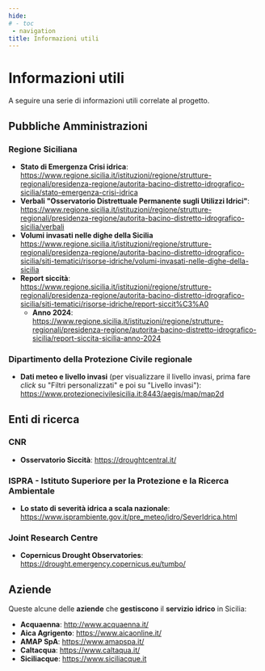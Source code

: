 ```yaml
---
hide:
# - toc
 - navigation
title: Informazioni utili
---
```


# Informazioni utili

A seguire una serie di informazioni utili correlate al progetto.

## Pubbliche Amministrazioni

### Regione Siciliana

  - **Stato di Emergenza Crisi idrica**: <https://www.regione.sicilia.it/istituzioni/regione/strutture-regionali/presidenza-regione/autorita-bacino-distretto-idrografico-sicilia/stato-emergenza-crisi-idrica>
  - **Verbali "Osservatorio Distrettuale Permanente sugli Utilizzi Idrici"**: <https://www.regione.sicilia.it/istituzioni/regione/strutture-regionali/presidenza-regione/autorita-bacino-distretto-idrografico-sicilia/verbali>
  - **Volumi invasati nelle dighe della Sicilia** <https://www.regione.sicilia.it/istituzioni/regione/strutture-regionali/presidenza-regione/autorita-bacino-distretto-idrografico-sicilia/siti-tematici/risorse-idriche/volumi-invasati-nelle-dighe-della-sicilia>
  - **Report siccità**: <https://www.regione.sicilia.it/istituzioni/regione/strutture-regionali/presidenza-regione/autorita-bacino-distretto-idrografico-sicilia/siti-tematici/risorse-idriche/report-siccit%C3%A0>
    - **Anno 2024**: <https://www.regione.sicilia.it/istituzioni/regione/strutture-regionali/presidenza-regione/autorita-bacino-distretto-idrografico-sicilia/report-siccita-sicilia-anno-2024>

### Dipartimento della Protezione Civile regionale

- **Dati meteo e livello invasi** (per visualizzare il livello invasi, prima fare *click* su "Filtri personalizzati" e poi su "Livello invasi"): <https://www.protezionecivilesicilia.it:8443/aegis/map/map2d>

## Enti di ricerca

### CNR

- **Osservatorio Siccità**: <https://droughtcentral.it/>

### ISPRA - Istituto Superiore per la Protezione e la Ricerca Ambientale

- **Lo stato di severità idrica a scala nazionale**: <https://www.isprambiente.gov.it/pre_meteo/idro/SeverIdrica.html>

### Joint Research Centre

- **Copernicus Drought Observatories**: <https://drought.emergency.copernicus.eu/tumbo/>

## Aziende

Queste alcune delle **aziende** che **gestiscono** il **servizio** **idrico** in Sicilia:

- **Acquaenna**: <http://www.acquaenna.it/>
- **Aica Agrigento**: <https://www.aicaonline.it/>
- **AMAP SpA**: <https://www.amapspa.it/>
- **Caltacqua**: <https://www.caltaqua.it/>
- **Siciliacque**: <https://www.siciliacque.it>
